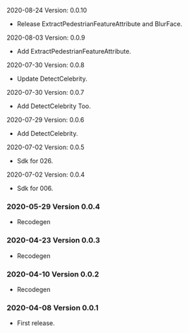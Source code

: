2020-08-24 Version: 0.0.10
- Release ExtractPedestrianFeatureAttribute and BlurFace.

2020-08-03 Version: 0.0.9
- Add ExtractPedestrianFeatureAttribute.

2020-07-30 Version: 0.0.8
- Update DetectCelebrity.

2020-07-30 Version: 0.0.7
- Add DetectCelebrity Too.

2020-07-29 Version: 0.0.6
- Add DetectCelebrity.

2020-07-02 Version: 0.0.5
- Sdk for 026.

2020-07-02 Version: 0.0.4
- Sdk for 006.

### 2020-05-29 Version 0.0.4
* Recodegen

### 2020-04-23 Version 0.0.3
* Recodegen

### 2020-04-10 Version 0.0.2
* Recodegen

### 2020-04-08 Version 0.0.1
* First release.